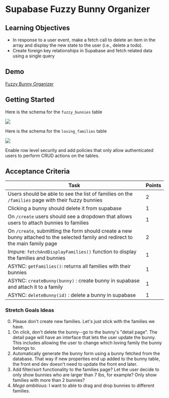 # Supabase Fuzzy Bunny Organizer

## Learning Objectives

-   In response to a user event, make a fetch call to delete an item in the array and display the new state to the user (i.e., delete a todo).
-   Create foreign key relationships in Supabase and fetch related data using a single query

## Demo

[Fuzzy Bunny Organizer](https://alchemycodelab.github.io/web-01-fuzzy-bunny-organizer/)

## Getting Started

Here is the schema for the `fuzzy_bunnies` table

![](https://github.com/alchemycodelab/half-baked-web-01-fuzzy-bunny-organizer/raw/main/bunnies-model.png)

Here is the schema for the `loving_families` table

![](https://github.com/alchemycodelab/half-baked-web-01-fuzzy-bunny-organizer/raw/main/families-model.png)

Enable row level security and add policies that only allow authenticated users to perform CRUD actions on the tables.

## Acceptance Criteria


| Task                                                                             | Points |
| -------------------------------------------------------------------------------- | ------ |
|   Users should be able to see the list of families on the `/families` page with their fuzzy bunnies | 2 |
|   Clicking a bunny should delete it from supabase | 1 |
|   On `/create` users should see a dropdown that allows users to attach bunnies to families | 1 |
|   On `/create`, submitting the form should create a new bunny attached to the selected family and redirect to the main family page | 2 |
| Impure: `fetchAndDisplayFamilies()` function to display the families and bunnies            | 1      |
| ASYNC: `getFamilies()`: returns all families with their bunnies                  | 1      |
| ASYNC: `createBunny(bunny)` : create bunny in supabase and attach it to a family | 1      |
| ASYNC: `deleteBunny(id)` : delete a bunny in supabase                            | 1      |

### Stretch Goals Ideas

0. Please don't create new families. Let's just stick with the families we have.
1. On click, don't delete the bunny--go to the bunny's "detail page". The detail page will have an interface that lets the user update the bunny. This includes allowing the user to change which loving family the bunny belongs to.
2. Automatically generate the bunny form using a bunny fetched from the database. That way if new properties end up added to the bunny table, the front end dev doesn't need to update the front end later.
3. Add filter/sort functionality to the families page? Let the user decide to only show bunnies who are larger than 7 lbs, for example? Only show families with more than 2 bunnies?
4. _Mega ambitious_: I want to able to drag and drop bunnies to different families.
